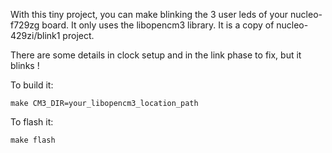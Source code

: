 With this tiny project, you can make blinking the 3 user leds of your nucleo-f729zg board.
It only uses the libopencm3 library.
It is a copy of nucleo-429zi/blink1 project.


There are some details in clock setup and in the link phase to fix, but it blinks !

To build it:

`make CM3_DIR=your_libopencm3_location_path`

To flash it:

`make flash`
